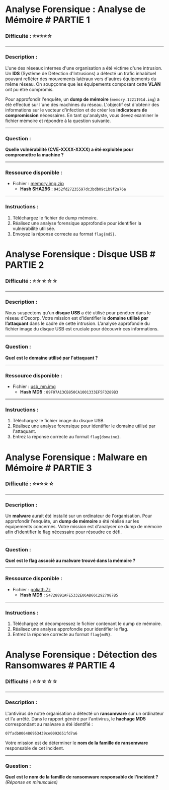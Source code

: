 # Analyse Forensique : Analyse de Mémoire # PARTIE 1

### Difficulté : ⭐⭐⭐⭐☆

---

### Description :

L'une des réseaux internes d'une organisation a été victime d'une intrusion. Un **IDS** (Système de Détection d'Intrusions) a détecté un trafic inhabituel pouvant refléter des mouvements latéraux vers d'autres équipements du même réseau. On soupçonne que les équipements composant cette **VLAN** ont pu être compromis.

Pour approfondir l'enquête, un **dump de mémoire** (`memory.1221191d.img`) a été effectué sur l'une des machines du réseau. L'objectif est d'obtenir des informations sur le vecteur d'infection et de créer les **indicateurs de compromission** nécessaires. En tant qu'analyste, vous devez examiner le fichier mémoire et répondre à la question suivante.

---

### Question :

**Quelle vulnérabilité (CVE-XXXX-XXXX) a été exploitée pour compromettre la machine ?**

---

### Ressource disponible :

- Fichier : [memory.img.zip]()
  - **Hash SHA256** : `9452fd27235597dc3bdb09c1b9f2a76a`

---

### Instructions :

1. Téléchargez le fichier de dump mémoire.
2. Réalisez une analyse forensique approfondie pour identifier la vulnérabilité utilisée.
3. Envoyez la réponse correcte au format `flag{md5}`.

# Analyse Forensique : Disque USB # PARTIE 2

### Difficulté : ⭐☆☆☆☆

---

### Description :

Nous suspectons qu’un **disque USB** a été utilisé pour pénétrer dans le réseau d’Oscorp. Votre mission est d’identifier le **domaine utilisé par l’attaquant** dans le cadre de cette intrusion. L’analyse approfondie du fichier image du disque USB est cruciale pour découvrir ces informations.

---

### Question :

**Quel est le domaine utilisé par l'attaquant ?**

---

### Ressource disponible :

- Fichier : [usb_mn.img]()
  - **Hash MD5** : `89F07A13CB850CA1001333EF5F3289B3`

---

### Instructions :

1. Téléchargez le fichier image du disque USB.
2. Réalisez une analyse forensique pour identifier le domaine utilisé par l'attaquant.
3. Entrez la réponse correcte au format `flag{domaine}`.


# Analyse Forensique : Malware en Mémoire  # PARTIE 3

### Difficulté : ⭐⭐⭐☆☆

---

### Description :

Un **malware** aurait été installé sur un ordinateur de l'organisation. Pour approfondir l'enquête, un **dump de mémoire** a été réalisé sur les équipements concernés. Votre mission est d'analyser ce dump de mémoire afin d’identifier le flag nécessaire pour résoudre ce défi.

---

### Question :

**Quel est le flag associé au malware trouvé dans la mémoire ?**

---

### Ressource disponible :

- Fichier : [goliath.7z]()
  - **Hash MD5** : `54728891AFE5332E06AB66C2927987B5`

---

### Instructions :

1. Téléchargez et décompressez le fichier contenant le dump de mémoire.
2. Réalisez une analyse approfondie pour identifier le flag.
3. Entrez la réponse correcte au format `flag{md5}`.

# Analyse Forensique : Détection des Ransomwares  # PARTIE 4

### Difficulté : ⭐☆☆☆☆

---

### Description :

L'antivirus de notre organisation a détecté un **ransomware** sur un ordinateur et l'a arrêté. Dans le rapport généré par l'antivirus, le **hachage MD5** correspondant au malware a été identifié :

`07fadb006486953439ce0092651fd7a6`

Votre mission est de déterminer le **nom de la famille de ransomware** responsable de cet incident.

---

### Question :

**Quel est le nom de la famille de ransomware responsable de l'incident ?**  
*(Réponse en minuscules)*

